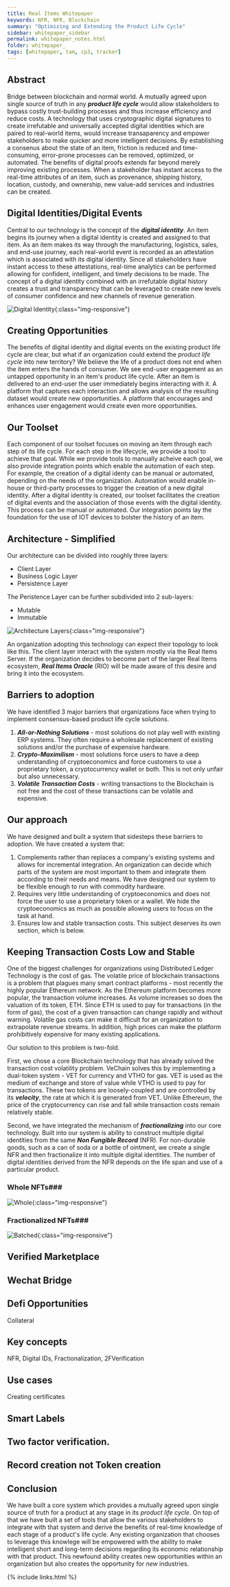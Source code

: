 ```yaml
---
title: Real Items Whitepaper 
keywords: NFR, NFR, Blockchain
summary: "Optimizing and Extending the Product Life Cycle"
sidebar: whitepaper_sidebar
permalink: whitepaper_notes.html
folder: whitepaper_
tags: [whitepaper, tam, cp3, tracker]
---
```


##  Abstract 

Bridge between blockchain and normal world.
A mutually agreed upon single source of truth in any ***product life cycle*** would allow stakeholders to bypass costly trust-building processes and thus increase efficiency and reduce costs. A technology that uses cryptographic digital signatures to create irrefutable and universally accepted digital identities which are paired to real-world items, would increase transaparency and empower stakeholders to make quicker and more intelligent decisions. By establishing a consenus about the state of an item, friction is reduced and time-consuming, error-prone processes can be removed, optimized, or automated.  The benefits of digital proofs extends far beyond merely improving existing processes. When a stakeholder has instant access to the real-time attributes of an item, such as provenance, shipping history, location, custody, and ownership, new value-add services and industries can be created.

## Digital Identities/Digital Events

Central to our technology is the concept of the ***digital identity***. An item begins its journey when a digital identity is created and assigned to that item.  As an item makes its way through the manufacturing, logistics, sales, and end-use journey, each real-world event is recorded as an attestation which is associated with its digital identity.  Since all stakeholders have instant access to these attestations, real-time analytics can be performed allowing for confident, intelligent, and timely decisions to be made.  The concept of a digital identity combined with an irrefutable digital history creates a trust and transparency that can be leveraged to create new levels of consumer confidence and new channels of revenue generation. 

![Digital Identity](whitepaper_digital_ids.svg){:class="img-responsive"}

##  Creating Opportunities 

The benefits of digital identity and digital events on the existing product life cycle are clear, but what if an organization could extend the _product life cycle_ into new territory?  We believe the life of a product does not end when the item enters the hands of consumer. We see end-user engagement as an untapped opportunity in an item's product life cycle.  After an item is delivered to an end-user the user immediately begins interacting with it.  A platform that captures each interaction and allows analysis of the resulting dataset would create new opportunities.  A platform that encourages and enhances user engagement would create even more opportunities.

## Our Toolset

Each component of our toolset focuses on moving an item through each step of its life cycle.  For each step in the lifecycle, we provide a tool to achieve that goal. While we provide tools to manually acheive each goal, we also provide integration points which enable the automation of each step.  For example, the creation of a digital identy can be manual or automated, depending on the needs of the organization.  Automation would enable in-house or third-party processes to trigger the creation of a new digital identity. After a digital identity is created, our toolset facilitates the creation of digital events and the association of those events with the digital identity.  This process can be manual or automated.  Our integration points lay the foundation for the use of IOT devices to bolster the history of an item.  

## Architecture - Simplified

Our architecture can be divided into roughly three layers:

* Client Layer
* Business Logic Layer
* Persistence Layer

The Peristence Layer can be further subdivided into 2 sub-layers:

* Mutable
* Immutable

![Architecture Layers](architecture_layers.svg){:class="img-responsive"}

An organization adopting this technology can expect their topology to look like this.  The client layer interact with the system mostly via the Real Items Server.  If the organization decides to become part of the larger Real Items ecosystem, ***Real Items Oracle*** (RIO) will be made aware of this desire and bring it into the ecosystem.

## Barriers to adoption

We have identified 3 major barriers that organizations face when trying to implement consensus-based product life cycle solutions.

1. ***All-or-Nothing Solutions*** - most solutions do not play well with existing ERP systems.  They often require a wholesale replacement of existing solutions and/or the purchase of expensive hardware.
2. ***Crypto-Maximilism*** - most solutions force users to have a deep understanding of cryptoeconomics and force customers to use a proprietary token, a cryptocurrency wallet or both.  This is not only unfair but also unnecessary.
3.  ***Volatile Transaction Costs*** - writing transactions to the Blockchain is not free and the cost of these transactions can be volatile and expensive.  

## Our approach

We have designed and built a system that sidesteps these barriers to adoption.  We have created a system that:

1. Complements rather than replaces a company's existing systems and allows for incremental integration.  An organization can decide which parts of the system are most important to them and integrate them according to their needs and means.  We have designed our system to be flexible enough to run with commodity hardware. 
2. Requires very little understanding of cryptoeconomics and does not force the user to use a proprietary token or a wallet.  We hide the cryptoeconomics as much as possible allowing users to focus on the task at hand.
3. Ensures low and stable transaction costs.  This subject deserves its own section, which is below.

## Keeping Transaction Costs Low and Stable 

One of the biggest challenges for organizations using Distributed Ledger Technology is the cost of gas.  The volatile price of blockchain transactions is a problem that plagues many smart contract platforms - most recently the highly popular Ethereum network.  As the Ethereum platform becomes more popular, the transaction volume increases.  As volume increases so does the valuation of its token, ETH.  Since ETH is used to pay for transactions (in the form of gas), the cost of a given transaction can change rapidly and without warning.  Volatile gas costs can make it difficult for an organization to extrapolate revenue streams. In addition, high prices can make the platform prohibitively expensive for many existing applications.  

Our solution to this problem is two-fold.  

First, we chose a core Blockchain technology that has already solved the transaction cost volatility problem. VeChain solves this by implementing a dual-token system - VET for currency and VTHO for gas. VET is used as the medium of exchange and store of value while VTHO is used to pay for transactions.  These two tokens are loosely-coupled and are controlled by its ***velocity***, the rate at which it is generated from VET.  Unlike Ethereum, the price of the cryptocurrency can rise and fall while transaction costs remain relatively stable.

Second, we have integrated the mechanism of ***fractionalizing*** into our core technology.  Built into our system is ability to construct multiple digital identities from the same ***Non Fungible Record*** (NFR).  For non-durable goods, such as a can of soda or a bottle of ointment, we create a single NFR and then fractionalize it into multiple digital identities.  The number of digital identities derived from the NFR depends on the life span and use of a particular product.

### Whole NFTs###

![Whole](whitepaper_durable.svg){:class="img-responsive"}

### Fractionalized NFTs###

![Batched](whitepaper_batched.svg){:class="img-responsive"}

## Verified Marketplace

## Wechat Bridge

## Defi Opportunities

Collateral

## Key concepts

NFR, Digital IDs, Fractionalization, 2FVerification

## Use cases

Creating certificates

## Smart Labels

## Two factor verification.

## Record creation not Token creation

## Conclusion

We have built a core system which provides a mutually agreed upon single source of truth for a product at any stage in its _product life cycle_.  On top of that we have built a set of tools that allow the various stakeholders to integrate with that system and derive the benefits of real-time knowledge of each stage of a product's life cycle.  Any existing organization that chooses to leverage this knowlege will be empowered with the ability to make intelligent short and long-term decisions regarding its economic relationship with that product.  This newfound ability creates new opportunities within an organization but also creates the opportunity for _new_ industries.


{% include links.html %}
